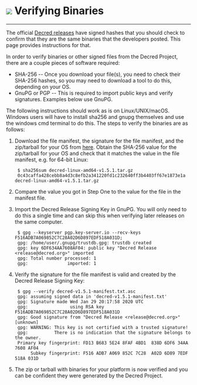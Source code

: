 # <img class="dcr-icon" src="/img/dcr-icons/Code.svg" /> Verifying Binaries

---

The official
[Decred releases](https://github.com/decred/decred-release) have
signed hashes that you should check to confirm that they are the same
binaries that the developers posted.  This page provides instructions
for that.

In order to verify binaries or other signed files from the Decred
Project, there are a couple pieces of software required:

* SHA-256 -- Once you download your file(s), you need to check their
  SHA-256 hashes, so you may need to download a tool to do this,
  depending on your OS.
* GnuPG or PGP -- This is required to import public keys and verify
  signatures. Examples below use GnuPG.

The following instructions should work as is on Linux/UNIX/macOS.
Windows users will have to install sha256 and gnupg themselves and use
the windows cmd terminal to do this.  The steps to verify the binaries
are as follows:

1. Download the file manifest, the signature for the file manifest, and the zip/tarball for your OS from [here](https://github.com/decred/decred-binaries/releases). Obtain the SHA-256 value for the zip/tarball for your OS and check that it matches the value in the file manifest, e.g. for 64-bit Linux:


        $ sha256sum decred-linux-amd64-v1.5.1.tar.gz
        0c43caffa428cebb8a4d3c8efb2a341220fd1c232640ff3b4403ff67e1873e1a  decred-linux-amd64-v1.5.1.tar.gz

1. Compare the value you got in Step One to the value for the file in the manifest file.

1. Import the Decred Release Signing Key in GnuPG.  You will only need to do this a single time and can skip this when verifying later releases on the same computer.

        $ gpg --keyserver pgp.key-server.io --recv-keys F516ADB7A069852C7C28A02D6D897EDF518A031D;
        gpg: /home/user/.gnupg/trustdb.gpg: trustdb created
        gpg: key 6DF634AA7608AF04: public key "Decred Release <release@decred.org>" imported
        gpg: Total number processed: 1
        gpg:               imported: 1

1. Verify the signature for the file manifest is valid and created by the Decred Release Signing Key:

        $ gpg --verify decred-v1.5.1-manifest.txt.asc 
        gpg: assuming signed data in 'decred-v1.5.1-manifest.txt'
        gpg: Signature made Wed Jan 29 20:17:58 2020 UTC
        gpg:                using RSA key F516ADB7A069852C7C28A02D6D897EDF518A031D
        gpg: Good signature from "Decred Release <release@decred.org>" [unknown]
        gpg: WARNING: This key is not certified with a trusted signature!
        gpg:          There is no indication that the signature belongs to the owner.
        Primary key fingerprint: FD13 B683 5E24 8FAF 4BD1  838D 6DF6 34AA 7608 AF04
             Subkey fingerprint: F516 ADB7 A069 852C 7C28  A02D 6D89 7EDF 518A 031D

1. The zip or tarball with binaries for your platform is now verified and you can be confident they were generated by the Decred Project.
